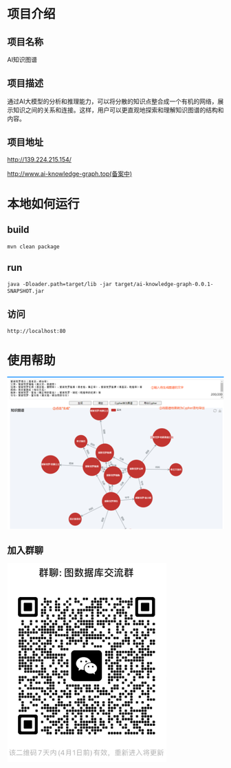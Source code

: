 # 项目介绍
## 项目名称
AI知识图谱
## 项目描述
通过AI大模型的分析和推理能力，可以将分散的知识点整合成一个有机的网络，展示知识之间的关系和连接。这样，用户可以更直观地探索和理解知识图谱的结构和内容。
## 项目地址
http://139.224.215.154/

http://www.ai-knowledge-graph.top(备案中)

# 本地如何运行
## build
```
mvn clean package
```

## run
```
java -Dloader.path=target/lib -jar target/ai-knowledge-graph-0.0.1-SNAPSHOT.jar
```

## 访问
```
http://localhost:80
```

# 使用帮助
![img.png](img.png)

## 加入群聊
![img_1.png](img_1.png)
